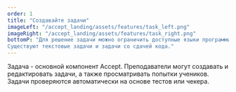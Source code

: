 ```yaml
---
order: 1
title: "Создавайте задачи"
imageLeft: "/accept_landing/assets/features/task_left.png"
imageRight: "/accept_landing/assets/features/task_right.png"
bottomP: "Для решение задачи можно ограничить доступные языки программирования, а также используемую программой память и время её исполнения.
Существуют текстовые задачи и задачи со сдачей кода."
---
```


Задача - основной компонент Accept. Преподаватели могут создавать и редактировать задачи, а также просматривать попытки учеников.
Задачи проверяются автоматически на основе тестов или чекера.
